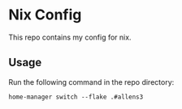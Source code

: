 # Nix Config

This repo contains my config for nix.

## Usage

Run the following command in the repo directory:
```
home-manager switch --flake .#allens3
```

